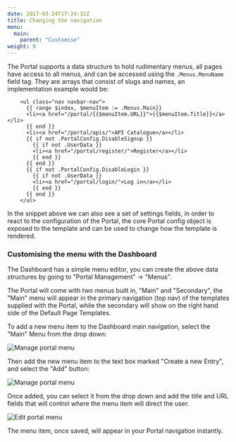 ```yaml
---
date: 2017-03-24T17:24:32Z
title: Changing the navigation
menu:
  main:
    parent: "Customise"
weight: 0 
---
```


The Portal supports a data structure to hold rudimentary menus, all pages have access to all menus, and can be accessed using the `.Menus.MenuName` field tag. They are arrays that consist of slugs and names, an implementation example would be:

```
    <ul class="nav navbar-nav">
      {{ range $index, $menuItem := .Menus.Main}}
      <li><a href="/portal/{{$menuItem.URL}}">{{$menuItem.Title}}</a></li>
      {{ end }}
      <li><a href="/portal/apis/">API Catalogue</a></li>
      {{ if not .PortalConfig.DisableSignup }}
        {{ if not .UserData }}
        <li><a href="/portal/register/">Register</a></li>
        {{ end }}
      {{ end }}
      {{ if not .PortalConfig.DisableLogin }}
        {{ if not .UserData }}
        <li><a href="/portal/login/">Log in</a></li>
        {{ end }}
      {{ end }}
    </ul>
```

In the snippet above we can also see a set of settings fields, in order to react to the configuration of the Portal, the core Portal config object is exposed to the template and can be used to change how the template is rendered.

### Customising the menu with the Dashboard

The Dashboard has a simple menu editor, you can create the above data structures by going to "Portal Management" -> "Menus".

The Portal will come with two menus built in, "Main" and "Secondary", the "Main" menu will appear in the primary navigation (top nav) of the templates supplied with the Portal, while the secondary will show on the right hand side of the Default Page Templates.

To add a new menu item to the Dashboard main navigation, select the "Main" Menu from the drop down:

![Manage portal menu][1]

Then add the new menu item to the text box marked "Create a new Entry", and select the "Add" button:

![Manage portal menu][2]

Once added, you can select it from the drop down and add the title and URL fields that will control where the menu item will direct the user.

![Edit portal menu][3]

The menu item, once saved, will appear in your Portal navigation instantly.

[1]: /img/dashboard/portal-management/portalMenus.png
[2]: /img/dashboard/portal-management/addPortalMenus.png
[3]: /img/dashboard/portal-management/portalMenusDropdown.png

